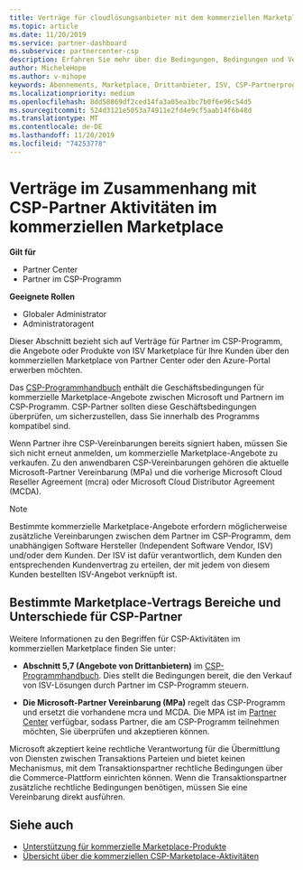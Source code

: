 ```yaml
---
title: Verträge für cloudlösungsanbieter mit dem kommerziellen Marketplace | Partner Center
ms.topic: article
ms.date: 11/20/2019
ms.service: partner-dashboard
ms.subservice: partnercenter-csp
description: Erfahren Sie mehr über die Bedingungen, Bedingungen und Verträge für Abonnements von ISV-Produkten von Drittanbietern, die von CSP-Partnern im kommerziellen Marketplace erworben wurden.
author: MicheleHope
ms.author: v-mihope
keywords: Abonnements, Marketplace, Drittanbieter, ISV, CSP-Partnerprogramm, Verträge, verkaufen, kaufen,
ms.localizationpriority: medium
ms.openlocfilehash: 8dd58869df2ced14fa3a05ea3bc7b0f6e96c54d5
ms.sourcegitcommit: 524d3121e5053a74911e2fd4e9cf5aab14f6b48d
ms.translationtype: MT
ms.contentlocale: de-DE
ms.lasthandoff: 11/20/2019
ms.locfileid: "74253778"
---
```

# <a name="contracts-associated-with-csp-partner-activities-in-the-commercial-marketplace"></a>Verträge im Zusammenhang mit CSP-Partner Aktivitäten im kommerziellen Marketplace

**Gilt für**

- Partner Center
- Partner im CSP-Programm

**Geeignete Rollen**

- Globaler Administrator
- Administratoragent

Dieser Abschnitt bezieht sich auf Verträge für Partner im CSP-Programm, die Angebote oder Produkte von ISV Marketplace für Ihre Kunden über den kommerziellen Marketplace von Partner Center oder den Azure-Portal erwerben möchten.

Das [CSP-Programmhandbuch](https://go.microsoft.com/fwlink/p/?LinkId=617100) enthält die Geschäftsbedingungen für kommerzielle Marketplace-Angebote zwischen Microsoft und Partnern im CSP-Programm. CSP-Partner sollten diese Geschäftsbedingungen überprüfen, um sicherzustellen, dass Sie innerhalb des Programms kompatibel sind.  

Wenn Partner ihre CSP-Vereinbarungen bereits signiert haben, müssen Sie sich nicht erneut anmelden, um kommerzielle Marketplace-Angebote zu verkaufen. Zu den anwendbaren CSP-Vereinbarungen gehören die aktuelle Microsoft-Partner Vereinbarung (MPa) und die vorherige Microsoft Cloud Reseller Agreement (mcra) oder Microsoft Cloud Distributor Agreement (MCDA).

>[!NOTE]
> Bestimmte kommerzielle Marketplace-Angebote erfordern möglicherweise zusätzliche Vereinbarungen zwischen dem Partner im CSP-Programm, dem unabhängigen Software Hersteller (Independent Software Vendor, ISV) und/oder dem Kunden. Der ISV ist dafür verantwortlich, dem Kunden den entsprechenden Kundenvertrag zu erteilen, der mit jedem von diesem Kunden bestellten ISV-Angebot verknüpft ist.

## <a name="specific-marketplace-contract-areas-and-distinctions-for-csp-partners"></a>Bestimmte Marketplace-Vertrags Bereiche und Unterschiede für CSP-Partner

Weitere Informationen zu den Begriffen für CSP-Aktivitäten im kommerziellen Marketplace finden Sie unter:

- **Abschnitt 5,7 (Angebote von Drittanbietern)** im [CSP-Programmhandbuch](https://go.microsoft.com/fwlink/p/?LinkId=617100). Dies stellt die Bedingungen bereit, die den Verkauf von ISV-Lösungen durch Partner im CSP-Programm steuern.

- **Die Microsoft-Partner Vereinbarung (MPa)** regelt das CSP-Programm und ersetzt die vorhandene mcra und MCDA. Die MPA ist im [Partner Center](https://partner.microsoft.com/pcv/dashboard/overview) verfügbar, sodass Partner, die am CSP-Programm teilnehmen möchten, Sie überprüfen und akzeptieren können.
  
Microsoft akzeptiert keine rechtliche Verantwortung für die Übermittlung von Diensten zwischen Transaktions Parteien und bietet keinen Mechanismus, mit dem Transaktionspartner rechtliche Bedingungen über die Commerce-Plattform einrichten können. Wenn die Transaktionspartner zusätzliche rechtliche Bedingungen benötigen, müssen Sie eine Vereinbarung direkt ausführen.

## <a name="see-also"></a>Siehe auch

- [Unterstützung für kommerzielle Marketplace-Produkte](csp-commercial-marketplace-support.md)
- [Übersicht über die kommerziellen CSP-Marketplace-Aktivitäten](csp-commercial-marketplace-overview.md)
